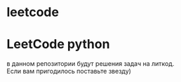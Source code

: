 # leetcode
# LeetCode python
в данном репозитории будут решения задач на литкод.</br>
Если вам пригодилось поставьте звезду) 
